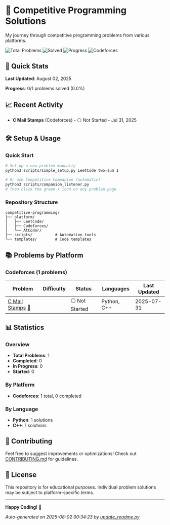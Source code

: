 # 🚀 Competitive Programming Solutions

My journey through competitive programming problems from various platforms.

![Total Problems](https://img.shields.io/badge/Total%20Problems-1-blue) ![Solved](https://img.shields.io/badge/Solved-0-green) ![Progress](https://img.shields.io/badge/Progress-0%25-orange) ![Codeforces](https://img.shields.io/badge/Codeforces-1-lightgrey) 

## 🎯 Quick Stats

**Last Updated**: August 02, 2025

**Progress**: 0/1 problems solved (0.0%)


## 📈 Recent Activity

- **C Mail Stamps** (Codeforces) - ⚪ Not Started - Jul 31, 2025

## 🛠️ Setup & Usage

### Quick Start
```bash
# Set up a new problem manually
python3 scripts/simple_setup.py LeetCode two-sum 1

# Or use Competitive Companion (automatic)
python3 scripts/companion_listener.py
# Then click the green + icon on any problem page
```

### Repository Structure
```
competitive-programming/
├── platform/
│   ├── LeetCode/
│   ├── Codeforces/
│   └── AtCoder/
├── scripts/          # Automation tools
└── templates/        # Code templates
```

## 📚 Problems by Platform

### Codeforces (1 problems)

| Problem | Difficulty | Status | Languages | Last Updated |
|---------|------------|--------|-----------|-------------|
| [C Mail Stamps](https://codeforces.com/problem/C) [📁](platform/Codeforces/c-mail-stamps) |  | ⚪ Not Started | Python, C++ | 2025-07-31 |

## 📊 Statistics

### Overview
- **Total Problems**: 1
- **Completed**: 0
- **In Progress**: 0
- **Started**: 0

### By Platform
- **Codeforces**: 1 total, 0 completed

### By Language
- **Python**: 1 solutions
- **C++**: 1 solutions

## 🤝 Contributing

Feel free to suggest improvements or optimizations! Check out [CONTRIBUTING.md](CONTRIBUTING.md) for guidelines.

## 📄 License

This repository is for educational purposes. Individual problem solutions may be subject to platform-specific terms.

---

**Happy Coding!** 🎉

*Auto-generated on 2025-08-02 00:34:23 by [update_readme.py](scripts/update_readme.py)*
